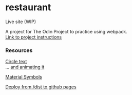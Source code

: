 # restaurant

Live site (WIP)

A project for The Odin Project to practice using webpack.  
[Link to project instructions](https://www.theodinproject.com/lessons/node-path-javascript-restaurant-page)  

### Resources

[Circle text](https://codepen.io/tylersticka/pen/ExxjyxO)  
... [and animating it](https://codepen.io/mattsrinc/pen/OXwKZv)  

[Material Symbols](https://github.com/marella/material-symbols/tree/main/material-symbols)  

[Deploy from /dist to github pages](https://medium.com/@cassandra.torske/one-way-to-deploy-your-bundled-javascript-project-to-github-pages-9f9bb2a1aaa1)  